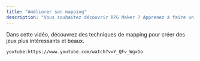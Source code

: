 ```yaml
---
title: "Améliorer son mapping"
description: "Vous souhaitez découvrir RPG Maker ? Apprenez à faire un premier jeu avec cette série de vidéos et astuces."
---
```


Dans cette vidéo, découvrez des techniques de mapping pour créer des jeux plus intéressants et beaux.

`youtube:https://www.youtube.com/watch?v=Y_QFv_WgxGo`
